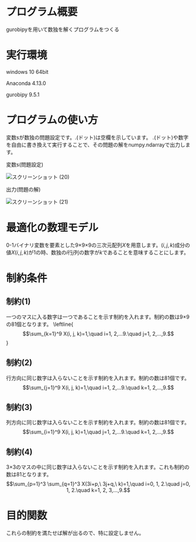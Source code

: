 # プログラム概要
gurobipyを用いて数独を解くプログラムをつくる

# 実行環境
windows 10 64bit

Anaconda 4.13.0

gurobipy 9.5.1

# プログラムの使い方
変数sが数独の問題設定です。.(ドット)は空欄を示しています。
.(ドット)や数字を自由に書き換えて実行することで、その問題の解をnumpy.ndarrayで出力します。

変数s(問題設定)

![スクリーンショット (20)](https://user-images.githubusercontent.com/108399244/176651104-b50c96be-b961-4279-aec9-89d8e27dbca4.png)

出力(問題の解)

![スクリーンショット (21)](https://user-images.githubusercontent.com/108399244/176651580-d5258da3-4cb2-463b-8f73-86123d3a77dd.png)

# 最適化の数理モデル
0-1バイナリ変数を要素とした9×9×9の三次元配列$X$を用意します。${(i, j, k)}$成分の値${X(i, j, k)}$が1の時、数独の$i$行$j$列の数字が$k$であることを意味することにします。

# 制約条件
## 制約(1)
一つのマスに入る数字は一つであることを示す制約を入れます。制約の数は9×9の81個となります。
\leftline{$$\sum_{k=1}^9 X(i, j, k)=1,\quad i=1, 2,...9.\quad j=1, 2,...,9.$$}

## 制約(2)
行方向に同じ数字は入らないことを示す制約を入れます。制約の数は81個です。
$$\sum_{j=1}^9 X(i, j, k)=1,\quad i=1, 2,...9.\quad k=1, 2,...,9.$$

## 制約(3)
列方向に同じ数字は入らないことを示す制約を入れます。制約の数は81個です。
$$\sum_{i=1}^9 X(i, j, k)=1,\quad j=1, 2,...9.\quad k=1, 2,...,9.$$

## 制約(4)
3×3のマスの中に同じ数字は入らないことを示す制約を入れます。これも制約の数は81となります。
$$\sum_{p=1}^3 \sum_{q=1}^3 X(3i+p,\ 3j+q,\ k)=1,\quad i=0, 1, 2.\quad j=0, 1, 2.\quad k=1, 2, 3,...,9.$$

# 目的関数
これらの制約を満たせば解が出るので、特に設定しません。
